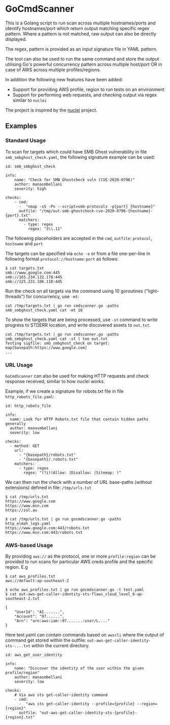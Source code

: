 # GoCmdScanner
This is a Golang script to run scan across multiple hostnames/ports and identify hostnames/port which return output matching specific regex pattern. Where a pattern is not matched, raw output can also be directly displayed.

The regex, pattern is provided as an input signature file in YAML pattern. 

The tool can also be used to run the same command and store the output utilising Go's powerful concurrency pattern across multiple host/port OR in case of AWS across multiple profiles/regions.

In addition the following new features have been added: 
* Support for providing AWS profile, region to run tests on an environment
* Support for performing web requests, and checking output via regex similar to `nuclei`

The project is inspired by the [nuclei](https://github.com/projectdiscovery/nuclei) project.

## Examples

### Standard Usage
To scan for targets which could have SMB Ghost vulnerability in file `smb_smbghost_check.yaml`, the following signature example can be used:

```
id: smb_smbghost_check 

info:
    name: "Check for SMB Ghostcheck vuln (CVE-2020-0796)"
    author: manasmbellani
    severity: high

checks:
    - cmd:
      -  "nmap -sS -Pn --script=smb-protocols -p{port} {hostname}"
      outfile: "/tmp/out-smb-ghostcheck-cve-2020-0796-{hostname}-{port}.txt"
      matchers:
        - type: regex
          regex: "3\\.11"
```

The following placeholders are accepted in the `cmd`, `outfile`: `protocol`, `hostname` and `port`

The targets can be specified via `echo -e` or from a file one-per-line in following format `protocol://hostname:port` as follows:
```
$ cat targets.txt
smb://www.google.com:445
smb://165.234.132.178:445
smb://125.231.106.110:445
```

Run the check on all targets via the command using 10 goroutines ("light-threads") for concurrency, use `-mt`: 
```
cat /tmp/targets.txt | go run cmdscanner.go -paths smb_smbghost_check.yaml cat -mt 10
```

To show the targets that are being processed, use `-st` command to write progress to STDERR location, and write discovered assets to `out.txt`:
```
cat /tmp/targets.txt | go run cmdscanner.go -paths smb_smbghost_check.yaml cat -st | tee out.txt
Testing sigfile: smb_smbghost_check on target: map[basepath:https://www.google.com]
...

```

### URL Usage
`GoCmdScanner` can also be used for making HTTP requests and check response received, similar to how nuclei works.

Example, if we create a signature for robots.txt file in file `http_robots_file.yaml`:

```
id: http_robots_file

info:
  name: Look for HTTP Robots.txt file that contain hidden paths generally
  author: manasmbellani
  severity: low

checks:
  - method: GET
    url:
      - "{basepath}/robots.txt"
      - "{basepath}/.robots.txt"
    matchers:
      - type: regex
        regex: "(?i)(Allow: |Disallow: |Sitemap: )"
```

We can then run the check with a number of URL base-paths (without extensions) defined in file: `/tmp/urls.txt`
```
$ cat /tmp/urls.txt
https://www.google.com
https://www.msn.com
https://zol.au

$ cat /tmp/urls.txt | go run gocmdscanner.go -paths http_elmah_logs.yaml
https://www.google.com:443/robots.txt
https://www.msn.com:443/robots.txt
```

### AWS-based Usage

By providing `aws://` as the protocol, one or more `profile:region` can be provided to run scans for particular AWS creds profile and the specific region. E.g

```
$ cat aws_profiles.txt
aws://default:ap-southeast-2

$ echo aws_profiles.txt | go run gocmdscanner.go -t test.yaml
$ cat out-aws-get-caller-identity-sts-flaws_cloud_level_6-ap-southeast-2.txt 

{
    "UserId": "AI.......",
    "Account": "97......",
    "Arn": "arn:aws:iam::97.......:user/L...."
}
```

Here test.yaml can contain commands based on `awscli` where the output of command get  stored within the outfile: `out-aws-get-caller-identity-sts-....txt` within the current directory.

```
id: aws_get_user_identity

info:
    name: "Discover the identity of the user within the given profile/region"
    author: manasmbellani
    severity: low

checks:
    # Via aws sts get-caller-identity command
    - cmd:
      -  "aws sts get-caller-identity --profile={profile} --region={region}"
      outfile: "out-aws-get-caller-identity-sts-{profile}-{region}.txt"
```